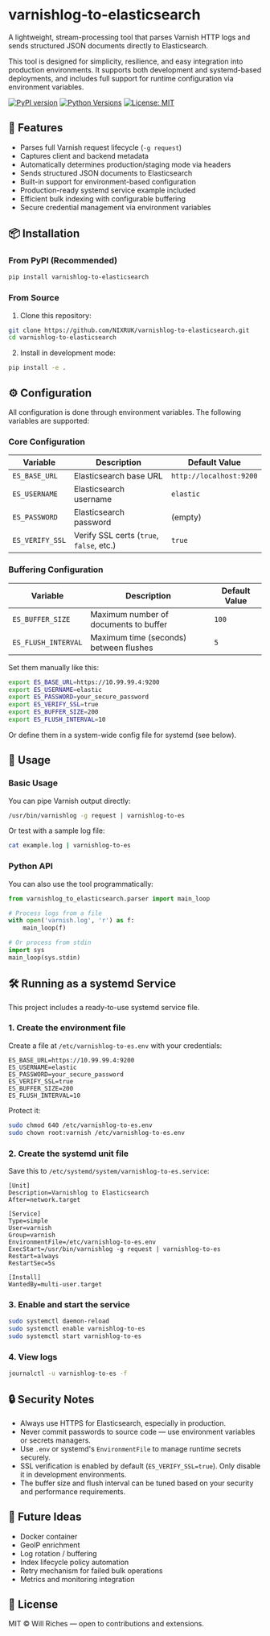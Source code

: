 # varnishlog-to-elasticsearch

A lightweight, stream-processing tool that parses Varnish HTTP logs and sends structured JSON documents directly to Elasticsearch.

This tool is designed for simplicity, resilience, and easy integration into production environments. It supports both development and systemd-based deployments, and includes full support for runtime configuration via environment variables.

[![PyPI version](https://badge.fury.io/py/varnishlog-to-elasticsearch.svg)](https://badge.fury.io/py/varnishlog-to-elasticsearch)
[![Python Versions](https://img.shields.io/pypi/pyversions/varnishlog-to-elasticsearch)](https://pypi.org/project/varnishlog-to-elasticsearch/)
[![License: MIT](https://img.shields.io/badge/License-MIT-yellow.svg)](https://opensource.org/licenses/MIT)

## 🚀 Features

- Parses full Varnish request lifecycle (`-g request`)
- Captures client and backend metadata
- Automatically determines production/staging mode via headers
- Sends structured JSON documents to Elasticsearch
- Built-in support for environment-based configuration
- Production-ready systemd service example included
- Efficient bulk indexing with configurable buffering
- Secure credential management via environment variables

## 📦 Installation

### From PyPI (Recommended)

```bash
pip install varnishlog-to-elasticsearch
```

### From Source

1. Clone this repository:

```bash
git clone https://github.com/NIXRUK/varnishlog-to-elasticsearch.git
cd varnishlog-to-elasticsearch
```

2. Install in development mode:

```bash
pip install -e .
```

## ⚙️ Configuration

All configuration is done through environment variables. The following variables are supported:

### Core Configuration

| Variable          | Description                                 | Default Value      |
|-------------------|---------------------------------------------|-------------------|
| `ES_BASE_URL`     | Elasticsearch base URL                      | `http://localhost:9200` |
| `ES_USERNAME`     | Elasticsearch username                      | `elastic`         |
| `ES_PASSWORD`     | Elasticsearch password                      | (empty)           |
| `ES_VERIFY_SSL`   | Verify SSL certs (`true`, `false`, etc.)    | `true`            |

### Buffering Configuration

| Variable              | Description                                 | Default Value |
|-----------------------|---------------------------------------------|---------------|
| `ES_BUFFER_SIZE`      | Maximum number of documents to buffer       | `100`         |
| `ES_FLUSH_INTERVAL`   | Maximum time (seconds) between flushes      | `5`           |

Set them manually like this:

```bash
export ES_BASE_URL=https://10.99.99.4:9200
export ES_USERNAME=elastic
export ES_PASSWORD=your_secure_password
export ES_VERIFY_SSL=true
export ES_BUFFER_SIZE=200
export ES_FLUSH_INTERVAL=10
```

Or define them in a system-wide config file for systemd (see below).

## 🧪 Usage

### Basic Usage

You can pipe Varnish output directly:

```bash
/usr/bin/varnishlog -g request | varnishlog-to-es
```

Or test with a sample log file:

```bash
cat example.log | varnishlog-to-es
```

### Python API

You can also use the tool programmatically:

```python
from varnishlog_to_elasticsearch.parser import main_loop

# Process logs from a file
with open('varnish.log', 'r') as f:
    main_loop(f)

# Or process from stdin
import sys
main_loop(sys.stdin)
```

## 🛠️ Running as a systemd Service

This project includes a ready-to-use systemd service file.

### 1. Create the environment file

Create a file at `/etc/varnishlog-to-es.env` with your credentials:

```
ES_BASE_URL=https://10.99.99.4:9200
ES_USERNAME=elastic
ES_PASSWORD=your_secure_password
ES_VERIFY_SSL=true
ES_BUFFER_SIZE=200
ES_FLUSH_INTERVAL=10
```

Protect it:

```bash
sudo chmod 640 /etc/varnishlog-to-es.env
sudo chown root:varnish /etc/varnishlog-to-es.env
```

### 2. Create the systemd unit file

Save this to `/etc/systemd/system/varnishlog-to-es.service`:

```
[Unit]
Description=Varnishlog to Elasticsearch
After=network.target

[Service]
Type=simple
User=varnish
Group=varnish
EnvironmentFile=/etc/varnishlog-to-es.env
ExecStart=/usr/bin/varnishlog -g request | varnishlog-to-es
Restart=always
RestartSec=5s

[Install]
WantedBy=multi-user.target
```

### 3. Enable and start the service

```bash
sudo systemctl daemon-reload
sudo systemctl enable varnishlog-to-es
sudo systemctl start varnishlog-to-es
```

### 4. View logs

```bash
journalctl -u varnishlog-to-es -f
```

## 🔒 Security Notes

- Always use HTTPS for Elasticsearch, especially in production.
- Never commit passwords to source code — use environment variables or secrets managers.
- Use `.env` or systemd's `EnvironmentFile` to manage runtime secrets securely.
- SSL verification is enabled by default (`ES_VERIFY_SSL=true`). Only disable it in development environments.
- The buffer size and flush interval can be tuned based on your security and performance requirements.

## 🧹 Future Ideas

- Docker container
- GeoIP enrichment
- Log rotation / buffering
- Index lifecycle policy automation
- Retry mechanism for failed bulk operations
- Metrics and monitoring integration

## 📜 License

MIT © Will Riches — open to contributions and extensions.
